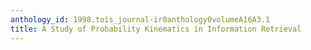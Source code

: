 ```yaml
---
anthology_id: 1998.tois_journal-ir0anthology0volumeA16A3.1
title: A Study of Probability Kinematics in Information Retrieval
---
```

